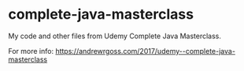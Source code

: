 # complete-java-masterclass
My code and other files from Udemy Complete Java Masterclass. 

For more info: https://andrewrgoss.com/2017/udemy--complete-java-masterclass
